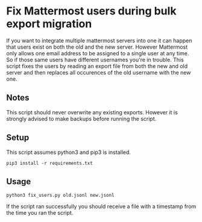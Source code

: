 # Fix Mattermost users during bulk export migration

If you want to integrate multiple mattermost servers into one it can happen that users exist on both the old and the new server.
However Mattermost only allows one email address to be assigned to a single user at any time. 
So if those same users have different usernames you're in trouble.
This script fixes the users by reading an export file from both the new and old server and then replaces all occurences of the old username with the new one.

## Notes

This script should never overwrite any existing exports. However it is strongly advised to make backups before running the script.

## Setup

This script assumes python3 and pip3 is installed.

`pip3 install -r requirements.txt`

## Usage

`python3 fix_users.py old.jsonl new.jsonl`

If the script ran successfully you should receive a file with a timestamp from the time you ran the script.
